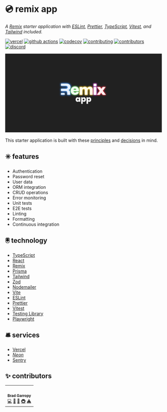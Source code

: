 # 💿 remix app

_A [Remix][remix] starter application with [ESLint][eslint], [Prettier][prettier], [TypeScript][typescript], [Vitest][vitest], and [Tailwind][tailwind] included._

[![vercel][vercel-badge]][vercel]
[![github actions][github-actions-badge]][github-actions]
[![codecov][codecov-badge]][codecov]
[![contributing][contributing-badge]][contributing]
[![contributors][contributors-badge]][contributors]
[![discord][discord-badge]][discord]

<p align="center">
    <a href="https://remix-app-brad-garropys-projects.vercel.app">
        <img alt="remix app" src="./public/github.png" width="800">
    </a>
</p>

This starter application is built with these [principles][principles] and [decisions][decisions] in mind.

## ✳️ features

- Authentication
- Password reset
- User data
- ORM integration
- CRUD operations
- Error monitoring
- Unit tests
- E2E tests
- Linting
- Formatting
- Continuous integration

## 🖲️ technology

- [TypeScript][typescript]
- [React][react]
- [Remix][remix]
- [Prisma][prisma]
- [Tailwind][tailwind]
- [Zod][zod]
- [Nodemailer][nodemailer]
- [Vite][vite]
- [ESLint][eslint]
- [Prettier][prettier]
- [Vitest][vitest]
- [Testing Library][testing-library]
- [Playwright][playwright]

## 🛎️ services

- [Vercel][vercel]
- [_Neon_][neon]
- [Sentry][sentry]

## ✨ contributors

<!-- ALL-CONTRIBUTORS-LIST:START - Do not remove or modify this section -->
<!-- prettier-ignore-start -->
<!-- markdownlint-disable -->
<table>
  <tr>
    <td align="center"><a href="https://bradgarropy.com"><img src="https://avatars.githubusercontent.com/u/11336745?v=4?s=100" width="100px;" alt=""/><br /><sub><b>Brad Garropy</b></sub></a><br /><a href="https://github.com/bradgarropy/remix-app/commits?author=bradgarropy" title="Code">💻</a> <a href="#design-bradgarropy" title="Design">🎨</a> <a href="https://github.com/bradgarropy/remix-app/commits?author=bradgarropy" title="Documentation">📖</a> <a href="#infra-bradgarropy" title="Infrastructure (Hosting, Build-Tools, etc)">🚇</a> <a href="https://github.com/bradgarropy/remix-app/commits?author=bradgarropy" title="Tests">⚠️</a></td>
  </tr>
</table>

<!-- markdownlint-restore -->
<!-- prettier-ignore-end -->

<!-- ALL-CONTRIBUTORS-LIST:END -->

[vercel]: https://vercel.com/bradgarropy/remix-app
[vercel-badge]: https://img.shields.io/github/deployments/bradgarropy/remix-app/production?label=vercel&style=flat-square
[github-actions]: https://github.com/bradgarropy/remix-app/actions
[github-actions-badge]: https://img.shields.io/github/workflow/status/bradgarropy/remix-app/%F0%9F%A7%AA%20test?style=flat-square
[codecov]: https://app.codecov.io/gh/bradgarropy/remix-app
[codecov-badge]: https://img.shields.io/codecov/c/github/bradgarropy/remix-app?style=flat-square
[contributing]: https://github.com/bradgarropy/remix-app/blob/main/contributing.md
[contributing-badge]: https://img.shields.io/badge/PRs-welcome-success?style=flat-square
[contributors]: #-Contributors
[contributors-badge]: https://img.shields.io/github/all-contributors/bradgarropy/remix-app?style=flat-square
[discord]: https://bradgarropy.com/discord
[discord-badge]: https://img.shields.io/discord/748196643140010015?style=flat-square
[eslint]: https://eslint.org
[prettier]: https://prettier.io
[typescript]: https://typescriptlang.org
[vitest]: https://vitest.dev
[tailwind]: https://tailwindcss.com
[remix]: https://remix.run
[react]: https://react.dev
[prisma]: https://prisma.io
[zod]: https://zod.dev
[nodemailer]: https://nodemailer.com
[vite]: https://vite.dev
[testing-library]: https://testing-library.com
[playwright]: https://playwright.dev
[neon]: https://neon.tech
[sentry]: https://sentry.io
[principles]: docs/principles.md
[decisions]: docs/decisions.md
